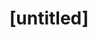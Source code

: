 ---
pid: LLG146
title: "[untitled]"
location_transcription: City Hall/Line
zipcode: '19119'
outside_phl: 
neighborhood: Mount Airy
age: '14'
age_range: 13-19
instagram: 
image_file_name: LLG_146.jpg
proposal_transcription: |-
  CARSON WENTZ

  Real life looking
  Pardon my artistic ability


  Eagles
  11

  CarsonWentz
  6-1
topic: Sports
topic_summary: '0'
type: Sculpture Statue
keywords_other: eagles, football, carson wentz
credit: Lucas J-P HR 9-6 GFS
image_labels: 
twitter: 
facebook: 
permalink: "/monuments/llg146/"
layout: item-page
---